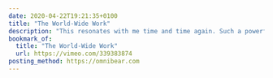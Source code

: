 ```yaml
---
date: 2020-04-22T19:21:35+0100
title: "The World-Wide Work"
description: "This resonates with me time and time again. Such a powerful talk."
bookmark_of:
  title: "The World-Wide Work"
  url: https://vimeo.com/339383874
posting_method: https://omnibear.com
---
```

